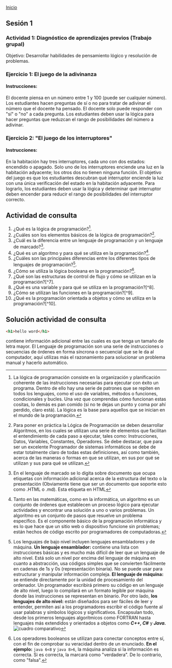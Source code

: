 <!-- No borrar o modificar -->
[Inicio](./index.md)

## Sesión 1 
### Actividad 1: Diagnóstico de aprendizajes previos (Trabajo grupal)
Objetivo: Desarrollar habilidades de pensamiento lógico y resolución de problemas.

### Ejercicio 1: El juego de la adivinanza

#### Instrucciones:

El docente piensa en un número entre 1 y 100 (puede ser cualquier número).
Los estudiantes hacen preguntas de sí o no para tratar de adivinar el número que el docente ha pensado.
El docente solo puede responder con "sí" o "no" a cada pregunta.
Los estudiantes deben usar la lógica para hacer preguntas que reduzcan el rango de posibilidades del número a adivinar.
### Ejercicio 2: "El juego de los interruptores"

#### Instrucciones:

En la habitación hay tres interruptores, cada uno con dos estados: encendido o apagado.
Solo uno de los interruptores enciende una luz en la habitación adyacente; los otros dos no tienen ninguna función.
El objetivo del juego es que los estudiantes descubran qué interruptor enciende la luz con una única verificación del estado en la habitación adyacente.
Para lograrlo, los estudiantes deben usar la lógica y determinar qué interruptor deben encender para reducir el rango de posibilidades del interruptor correcto.

## Actividad de consulta

1. ¿Qué es la lógica de programación?[^1].
2. ¿Cuáles son los elementos básicos de la lógica de programación?[^2].
3. ¿Cuál es la diferencia entre un lenguaje de programación y un lenguaje de marcado?[^3].
4. ¿Qué es un algoritmo y para qué se utiliza en la programación?[^4].
5. ¿Cuáles son las principales diferencias entre los diferentes tipos de lenguajes de programación?[^5].
6. ¿Cómo se utiliza la lógica booleana en la programación?[^6].
7. ¿Qué son las estructuras de control de flujo y cómo se utilizan en la programación?[^7].
8. ¿Qué es una variable y para qué se utiliza en la programación?[^8].
9. ¿Cómo se utilizan las funciones en la programación?[^9].
10. ¿Qué es la programación orientada a objetos y cómo se utiliza en la programación?[^10].

## Solución actividad de consulta
[^1]: La lógica de programación consiste en la organización y planificación coherente de las instrucciones necesarias para ejecutar con éxito un programa. Dentro de ello hay una serie de patrones que se repiten en todos los lenguajes, como el uso de variables, métodos o funciones, condicionales y bucles. Una vez que comprendas cómo funcionan estas cositas, lo demás es pan comido (si no te dejas un punto y coma por ahí perdido, claro está). La lógica es la base para aquellos que se inician en el mundo de la programación.
[^2]: Para poner en práctica la Lógica de Programación se deben desarrollar Algoritmos, en los cuales se utilizan una serie de elementos que facilitan el entendimiento de cada paso a ejecutar, tales como: Instrucciones, Datos, Variables, Constantes, Operadores. Se debe destacar, que para ser un excelente Programador de sistemas informáticos se debe de estar totalmente claro de todas estas definiciones, así como también, acerca de las maneras o formas en que se utilizan, en sus por qué se utilizan y sus para qué se utilizan.
[^3]: En el lenguaje de marcado se lo digita sobre documento que ocupa etiquetas con información adicional acerca de la estructura del texto o la presentación (Obviamente tiene que ser un documento que soporte esto como .HTML o .md). Esta etiqueta en HTML
```html 
<h1>hello word</h1>
```
contiene información adicional entre las cuales es que tenga un tamaño de letra mayor. El Lenguaje de programación son una serie de instrucciones o secuencias de órdenes en forma síncrona o secuencial que se le da al computador, aquí utilizas más el razonamiento para solucionar un problema manual y hacerlo automático.
[^4]: Tanto en las matemáticas, como en la informática, un algoritmo es un conjunto de órdenes que establecen un proceso lógico para ejecutar actividades y encontrar una solución a uno o varios problemas. Un algoritmo es un conjunto de pasos que resuelve un problema específico. Es el componente básico de la programación informática y es lo que hace que un sitio web o dispositivo funcione sin problemas; están hechos de código escrito por programadores de computadoras.
[^5]: Los lenguajes de bajo nivel incluyen lenguajes ensambladores y de máquina. **Un lenguaje ensamblador:** contiene una lista con instrucciones básicas y es mucho más difícil de leer que un lenguaje de alto nivel. Está solo un nivel por encima del lenguaje de máquina en cuanto a abstracción, usa códigos simples que se convierten fácilmente en cadenas de 1s y 0s (representación binaria). No se puede usar para estructurar y manipular información compleja. **El lenguaje de máquina:** se entiende directamente por la unidad de procesamiento del ordenador. Un programador escribirá primero su código en un lenguaje de alto nivel, luego lo compilará en un formato legible por máquina donde las instrucciones se representan en binario. Por otro lado, **los lenguajes de alto nivel:** están diseñados para ser fáciles de leer y entender, permiten así a los programadores escribir el código fuente al usar palabras y símbolos lógicos y significativos. Encapsulan todo, desde los primeros lenguajes algorítmicos como FORTRAN hasta lenguajes más extendidos y orientados a objetos como ***C++, C#*** y ***Java.*** ![cuadro comparativo](https://firebasestorage.googleapis.com/v0/b/fotos-269d3.appspot.com/o/imagen_2023-10-18_122417690.png?alt=media&token=7c16feb7-b133-42a0-8d20-3fbc76626d33&_gl=1*49s2al*_ga*MTY4MDMwODQyNS4xNjk3MzE3ODgw*_ga_CW55HF8NVT*MTY5NzY0OTg1Ni40LjEuMTY5NzY0OTg2Mi41NC4wLjA.)
[^6]: Los operadores booleanos se utilizan para conectar conceptos entre sí, con el fin de comprobar su veracidad dentro de un enunciado. **En el ejemplo:** ```java 6<8``` y ```java 8>6```, la máquina analiza si la información es correcta. Si es correcta, la marcará como "verdadera". De lo contrario, como "falsa".